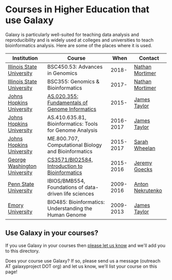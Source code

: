 # Courses in Higher Education that use Galaxy

Galaxy is particularly well-suited for teaching data analysis and reproducibility and is widely used at colleges and universities to teach bioinformatics analysis.  Here are some of the places where it is used.

| Institution | Course | When | Contact |
| ---- | ---- | ---- | --- |
| [Illinois State University](https://illinoisstate.edu/) | BSC450.53: Advances in Genomics | 2018- | [Nathan Mortimer](https://about.illinoisstate.edu/ntmorti/pages/default.aspx) |
| [Illinois State University](https://illinoisstate.edu/) | BSC355: Genomics & Bioinformatics | 2017- | [Nathan Mortimer](https://about.illinoisstate.edu/ntmorti/pages/default.aspx) |
| [Johns Hopkins University](https://jhu.edu/) | [AS.020.355: Fundamentals of Genome Informatics](https://ccb.jhu.edu/courses.shtml#355) | 2015- | [James Taylor](/src/people/james-taylor/index.md) |
| [Johns Hopkins University](https://jhu.edu/)  | AS.410.635.81, Bioinformatics: Tools for Genome Analysis | 2016-2017 | [James Taylor](/src/people/james-taylor/index.md) |
| [Johns Hopkins University](https://jhu.edu/)  | ME.800.707, Computational Biology and Bioinformatics | 2015-2017 | [Sarah Wheelan](https://www.jhsph.edu/faculty/directory/profile/1902/sarah-wheelan)
| [George Washington University](https://www.gwu.edu/) | [CS3571/BIO2584, Introduction to Bioinformatics](http://bulletin.gwu.edu/search/?P=BISC%202584) | 2015-2016 | [Jeremy Goecks](/src/people/jeremy-goecks/index.md) |
| [Penn State University](http://www.psu.edu/) | IBIOS/BMB554, Foundations of data-driven life sciences | 2009-2016 | [Anton Nekrutenko](/src/people/anton/index.md) |
| [Emory University](http://www.emory.edu/) | BIO485: Bioinformatics: Understanding the Human Genome | 2009-2013 | [James Taylor](/src/people/james-taylor/index.md) |

## Use Galaxy in your courses?

If you use Galaxy in your courses then [please let us know](https://docs.google.com/forms/d/e/1FAIpQLSdj-jJRBtk8Vrr0hGReCNjO8exsw0rIAHsZpy1yOhWFnTWvgw/viewform) and we'll add you to this directory.

















Does your course use Galaxy? If so, please send us a message (outreach AT galaxyproject DOT org) and let us know, we'll list your course on this page!
